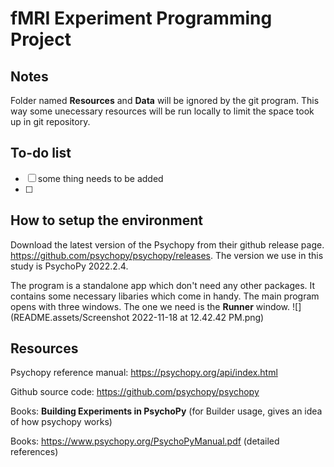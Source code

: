 # fMRI Experiment Programming Project
## Notes

Folder named **Resources** and **Data** will be ignored by the git program. This way some unecessary resources will be run locally to limit the space took up in git repository. 

## To-do list

- [ ] some thing needs to be added
- [ ] 

## How to setup the environment

Download the latest version of the Psychopy from their github release page. https://github.com/psychopy/psychopy/releases. The version we use in this study is PsychoPy 2022.2.4. 

The program is a standalone app which don't need any other packages. It contains some necessary libaries which come in handy. The main program opens with three windows. The one we need is the **Runner** window. ![](README.assets/Screenshot 2022-11-18 at 12.42.42 PM.png)

## Resources

Psychopy reference manual: https://psychopy.org/api/index.html

Github source code: https://github.com/psychopy/psychopy

Books: **Building Experiments in PsychoPy** (for Builder usage, gives an idea of how psychopy works)

Books: https://www.psychopy.org/PsychoPyManual.pdf (detailed references)

